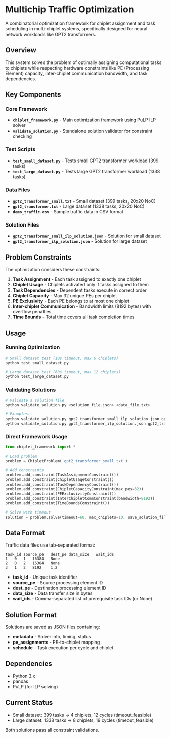 # Multichip Traffic Optimization

A combinatorial optimization framework for chiplet assignment and task scheduling in multi-chiplet systems, specifically designed for neural network workloads like GPT2 transformers.

## Overview

This system solves the problem of optimally assigning computational tasks to chiplets while respecting hardware constraints like PE (Processing Element) capacity, inter-chiplet communication bandwidth, and task dependencies.

## Key Components

### Core Framework
- **`chiplet_framework.py`** - Main optimization framework using PuLP ILP solver
- **`validate_solution.py`** - Standalone solution validator for constraint checking

### Test Scripts
- **`test_small_dataset.py`** - Tests small GPT2 transformer workload (399 tasks)
- **`test_large_dataset.py`** - Tests large GPT2 transformer workload (1338 tasks)

### Data Files
- **`gpt2_transformer_small.txt`** - Small dataset (399 tasks, 20x20 NoC)
- **`gpt2_transformer.txt`** - Large dataset (1338 tasks, 20x20 NoC)
- **`demo_traffic.csv`** - Sample traffic data in CSV format

### Solution Files
- **`gpt2_transformer_small_ilp_solution.json`** - Solution for small dataset
- **`gpt2_transformer_ilp_solution.json`** - Solution for large dataset

## Problem Constraints

The optimization considers these constraints:

1. **Task Assignment** - Each task assigned to exactly one chiplet
2. **Chiplet Usage** - Chiplets activated only if tasks assigned to them
3. **Task Dependencies** - Dependent tasks execute in correct order
4. **Chiplet Capacity** - Max 32 unique PEs per chiplet
5. **PE Exclusivity** - Each PE belongs to at most one chiplet
6. **Inter-chiplet Communication** - Bandwidth limits (8192 bytes) with overflow penalties
7. **Time Bounds** - Total time covers all task completion times

## Usage

### Running Optimization

```bash
# Small dataset test (10s timeout, max 6 chiplets)
python test_small_dataset.py

# Large dataset test (60s timeout, max 12 chiplets)  
python test_large_dataset.py
```

### Validating Solutions

```bash
# Validate a solution file
python validate_solution.py <solution_file.json> <data_file.txt>

# Examples:
python validate_solution.py gpt2_transformer_small_ilp_solution.json gpt2_transformer_small.txt
python validate_solution.py gpt2_transformer_ilp_solution.json gpt2_transformer.txt
```

### Direct Framework Usage

```python
from chiplet_framework import *

# Load problem
problem = ChipletProblem('gpt2_transformer_small.txt')

# Add constraints
problem.add_constraint(TaskAssignmentConstraint())
problem.add_constraint(ChipletUsageConstraint()) 
problem.add_constraint(TaskDependencyConstraint())
problem.add_constraint(ChipletCapacityConstraint(max_pes=32))
problem.add_constraint(PEExclusivityConstraint())
problem.add_constraint(InterChipletCommConstraint(bandwidth=8192))
problem.add_constraint(TimeBoundsConstraint())

# Solve with timeout
solution = problem.solve(timeout=60, max_chiplets=10, save_solution_file=True)
```

## Data Format

Traffic data files use tab-separated format:
```
task_id	source_pe	dest_pe	data_size	wait_ids
1	0	1	16384	None
2	0	2	16384	None  
3	1	2	8192	1,2
```

- **task_id** - Unique task identifier
- **source_pe** - Source processing element ID
- **dest_pe** - Destination processing element ID  
- **data_size** - Data transfer size in bytes
- **wait_ids** - Comma-separated list of prerequisite task IDs (or None)

## Solution Format

Solutions are saved as JSON files containing:
- **metadata** - Solver info, timing, status
- **pe_assignments** - PE-to-chiplet mapping
- **schedule** - Task execution per cycle and chiplet

## Dependencies

- Python 3.x
- pandas
- PuLP (for ILP solving)

## Current Status

- Small dataset: 399 tasks → 4 chiplets, 12 cycles (timeout_feasible)
- Large dataset: 1338 tasks → 8 chiplets, 19 cycles (timeout_feasible)

Both solutions pass all constraint validations.